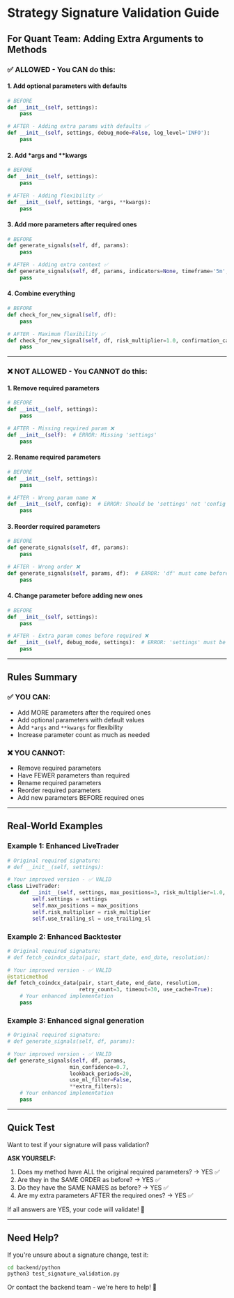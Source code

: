 # Strategy Signature Validation Guide

## For Quant Team: Adding Extra Arguments to Methods

### ✅ ALLOWED - You CAN do this:

#### 1. Add optional parameters with defaults
```python
# BEFORE
def __init__(self, settings):
    pass

# AFTER - Adding extra params with defaults ✅
def __init__(self, settings, debug_mode=False, log_level='INFO'):
    pass
```

#### 2. Add *args and **kwargs
```python
# BEFORE
def __init__(self, settings):
    pass

# AFTER - Adding flexibility ✅
def __init__(self, settings, *args, **kwargs):
    pass
```

#### 3. Add more parameters after required ones
```python
# BEFORE
def generate_signals(self, df, params):
    pass

# AFTER - Adding extra context ✅
def generate_signals(self, df, params, indicators=None, timeframe='5m', backtest_mode=False):
    pass
```

#### 4. Combine everything
```python
# BEFORE
def check_for_new_signal(self, df):
    pass

# AFTER - Maximum flexibility ✅
def check_for_new_signal(self, df, risk_multiplier=1.0, confirmation_candles=2, *args, **kwargs):
    pass
```

---

### ❌ NOT ALLOWED - You CANNOT do this:

#### 1. Remove required parameters
```python
# BEFORE
def __init__(self, settings):
    pass

# AFTER - Missing required param ❌
def __init__(self):  # ERROR: Missing 'settings'
    pass
```

#### 2. Rename required parameters
```python
# BEFORE
def __init__(self, settings):
    pass

# AFTER - Wrong param name ❌
def __init__(self, config):  # ERROR: Should be 'settings' not 'config'
    pass
```

#### 3. Reorder required parameters
```python
# BEFORE
def generate_signals(self, df, params):
    pass

# AFTER - Wrong order ❌
def generate_signals(self, params, df):  # ERROR: 'df' must come before 'params'
    pass
```

#### 4. Change parameter before adding new ones
```python
# BEFORE
def __init__(self, settings):
    pass

# AFTER - Extra param comes before required ❌
def __init__(self, debug_mode, settings):  # ERROR: 'settings' must be first (after self)
    pass
```

---

## Rules Summary

### ✅ YOU CAN:
- Add MORE parameters after the required ones
- Add optional parameters with default values
- Add `*args` and `**kwargs` for flexibility
- Increase parameter count as much as needed

### ❌ YOU CANNOT:
- Remove required parameters
- Have FEWER parameters than required
- Rename required parameters
- Reorder required parameters
- Add new parameters BEFORE required ones

---

## Real-World Examples

### Example 1: Enhanced LiveTrader
```python
# Original required signature:
# def __init__(self, settings):

# Your improved version - ✅ VALID
class LiveTrader:
    def __init__(self, settings, max_positions=3, risk_multiplier=1.0, use_trailing_sl=False):
        self.settings = settings
        self.max_positions = max_positions
        self.risk_multiplier = risk_multiplier
        self.use_trailing_sl = use_trailing_sl
```

### Example 2: Enhanced Backtester
```python
# Original required signature:
# def fetch_coindcx_data(pair, start_date, end_date, resolution):

# Your improved version - ✅ VALID
@staticmethod
def fetch_coindcx_data(pair, start_date, end_date, resolution,
                       retry_count=3, timeout=30, use_cache=True):
    # Your enhanced implementation
    pass
```

### Example 3: Enhanced signal generation
```python
# Original required signature:
# def generate_signals(self, df, params):

# Your improved version - ✅ VALID
def generate_signals(self, df, params,
                    min_confidence=0.7,
                    lookback_periods=20,
                    use_ml_filter=False,
                    **extra_filters):
    # Your enhanced implementation
    pass
```

---

## Quick Test

Want to test if your signature will pass validation?

**ASK YOURSELF:**
1. Does my method have ALL the original required parameters? → YES ✅
2. Are they in the SAME ORDER as before? → YES ✅
3. Do they have the SAME NAMES as before? → YES ✅
4. Are my extra parameters AFTER the required ones? → YES ✅

If all answers are YES, your code will validate! 🎉

---

## Need Help?

If you're unsure about a signature change, test it:
```bash
cd backend/python
python3 test_signature_validation.py
```

Or contact the backend team - we're here to help! 🚀
